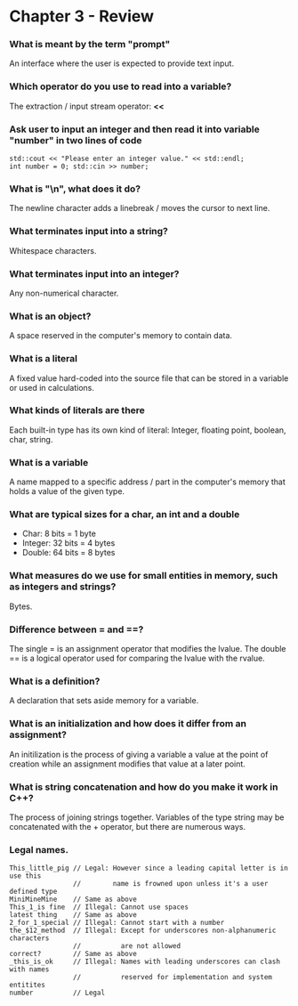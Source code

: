 # Chapter 3 - Review

### What is meant by the term "prompt"
An interface where the user is expected to provide text input.

### Which operator do you use to read into a variable?
The extraction / input stream operator: __<<__

### Ask user to input an integer and then read it into variable "number" in two lines of code
```
std::cout << "Please enter an integer value." << std::endl;
int number = 0; std::cin >> number;
```

### What is "\n", what does it do?
The newline character adds a linebreak / moves the cursor to next line.

### What terminates input into a string?
Whitespace characters.

### What terminates input into an integer?
Any non-numerical character.

### What is an object?
A space reserved in the computer's memory to contain data.

### What is a literal
A fixed value hard-coded into the source file that can be stored in a variable or used in calculations.

### What kinds of literals are there
Each built-in type has its own kind of literal: Integer, floating point, boolean, char, string.

### What is a variable
A name mapped to a specific address / part in the computer's memory that holds a value of the given type.

### What are typical sizes for a char, an int and a double
- Char: 8 bits = 1 byte
- Integer: 32 bits = 4 bytes
- Double: 64 bits = 8 bytes

### What measures do we use for small entities in memory, such as integers and strings?
Bytes.

### Difference between = and ==?
The single = is an assignment operator that modifies the lvalue. The double == is a logical operator used for comparing the lvalue with the rvalue.

### What is a definition?
A declaration that sets aside memory for a variable.

### What is an initialization and how does it differ from an assignment?
An initilization is the process of giving a variable a value at the point of creation while an assignment modifies that value at a later point.

### What is string concatenation and how do you make it work in C++?
The process of joining strings together. Variables of the type string may be concatenated with the + operator, but there are numerous ways.

### Legal names.
```
This_little_pig // Legal: However since a leading capital letter is in use this
                //        name is frowned upon unless it's a user defined type
MiniMineMine    // Same as above
This_1_is fine  // Illegal: Cannot use spaces
latest thing    // Same as above
2_for_1_special // Illegal: Cannot start with a number
the_$12_method  // Illegal: Except for underscores non-alphanumeric characters
                //          are not allowed
correct?        // Same as above
_this_is_ok     // Illegal: Names with leading underscores can clash with names
                //          reserved for implementation and system entitites
number          // Legal
